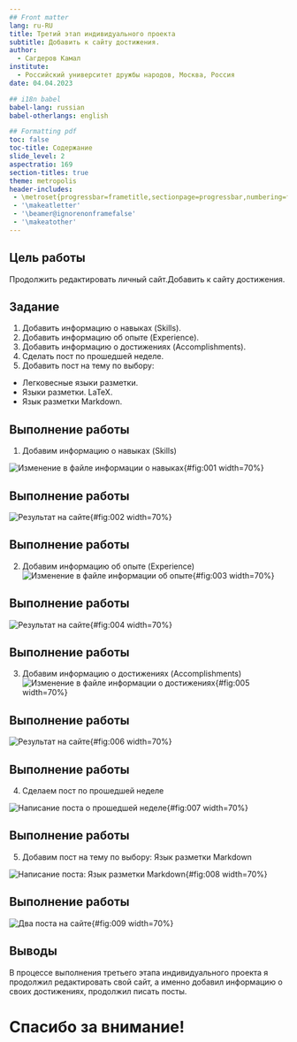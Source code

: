 ```yaml
---
## Front matter
lang: ru-RU
title: Третий этап индивидуального проекта
subtitle: Добавить к сайту достижения.
author:
  - Сагдеров Камал
institute:
  - Российский университет дружбы народов, Москва, Россия
date: 04.04.2023

## i18n babel
babel-lang: russian
babel-otherlangs: english

## Formatting pdf
toc: false
toc-title: Содержание
slide_level: 2
aspectratio: 169
section-titles: true
theme: metropolis
header-includes:
 - \metroset{progressbar=frametitle,sectionpage=progressbar,numbering=fraction}
 - '\makeatletter'
 - '\beamer@ignorenonframefalse'
 - '\makeatother'
---
```


## Цель работы

Продолжить редактировать личный сайт.Добавить к сайту достижения.

## Задание

1. Добавить информацию о навыках (Skills).
2. Добавить информацию об опыте (Experience).
3. Добавить информацию о достижениях (Accomplishments).
4. Сделать пост по прошедшей неделе.
5. Добавить пост на тему по выбору:
- Легковесные языки разметки.
- Языки разметки. LaTeX.
- Язык разметки Markdown.

## Выполнение работы

1. Добавим информацию о навыках (Skills) 

![Изменение в файле информации о навыках](image/1.png){#fig:001 width=70%}

## Выполнение работы

![Результат на сайте](image/2.png){#fig:002 width=70%}

## Выполнение работы

2. Добавим информацию об опыте (Experience) 
![Изменение в файле информации об опыте](image/3.png){#fig:003 width=70%}

## Выполнение работы

![Результат на сайте](image/4.png){#fig:004 width=70%}

## Выполнение работы

3. Добавим информацию о достижениях (Accomplishments) 
![Изменение в файле информации о достижениях](image/5.png){#fig:005 width=70%}

## Выполнение работы

![Результат на сайте](image/6.png){#fig:006 width=70%}

## Выполнение работы

4. Сделаем пост по прошедшей неделе 

![Написание поста о прошедшей неделе](image/7.png){#fig:007 width=70%}

## Выполнение работы

5. Добавим пост на тему по выбору: Язык разметки Markdown 

![Написание поста: Язык разметки Markdown](image/8.png){#fig:008 width=70%}

## Выполнение работы

![Два поста на сайте](image/9.png){#fig:009 width=70%}

## Выводы

В процессе выполнения третьего этапа индивидуального проекта я продолжил редактировать свой сайт, а именно добавил информацию о своих достижениях, продолжил писать посты.

# Спасибо за внимание!
